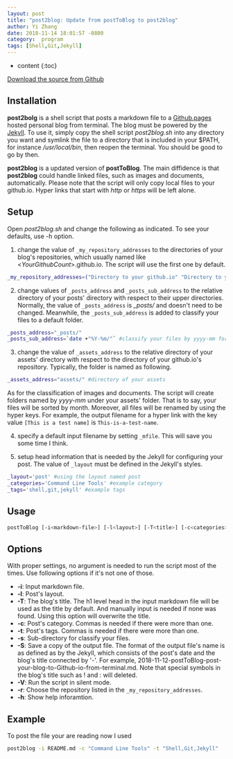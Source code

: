 ```yaml
---
layout: post
title: "post2blog: Update from postToBlog to post2blog"
author: Yi Zhang
date: 2018-11-14 18:01:57 -0800
category:  program
tags: [Shell,Git,Jekyll]
---
```


* content
{:toc}



[Download the source from Github](https://github.com/YiZhangCUG/OpenSourcePrograms)

## Installation

**post2bolg** is a shell script that posts a markdown file to a [Github.pages](https://pages.github.com) hosted personal blog from terminal. The blog must be powered by the [Jekyll](https://jekyllrb.com). To use it, simply copy the shell script *post2blog.sh* into any directory you want and symlink the file to a directory that is included in your $PATH, for instance */usr/local/bin*, then reopen the terminal. You should be good to go by then.

**post2blog** is a updated version of **postToBlog**. The main diffidence is that **post2blog** could handle linked files, such as images and documents, automatically. Please note that the script will only copy local files to your github.io. Hyper links that start with *http* or *https* will be left alone.

## Setup

Open *post2blog.sh* and change the following as indicated. To see your defaults, use -h option.

1. change the value of `_my_repository_addresses` to the directories of your blog's repositories, which usually named like <*YourGithubCount*>.github.io. The script will use the first one by default.
```bash
_my_repository_addresses=("Directory to your github.io" "Directory to your github.io")
```

2. change values of `_posts_address` and `_posts_sub_address` to the relative directory of your posts' directory with respect to their upper directories. Normally, the value of `_posts_address` is *_posts/* and doesn't need to be changed. Meanwhile, the `_posts_sub_address` is added to classify your files to a default folder.
```bash
_posts_address="_posts/"
_posts_sub_address=`date +"%Y-%m/"` #classify your files by yyyy-mm for instance
```

3. change the value of `_assets_address` to the relative directory of your assets' directory with respect to the directory of your github.io's repository. Typically, the folder is named as following.
```bash
_assets_address="assets/" #directory of your assets
```
As for the classification of images and documents. The script will create folders named by *yyyy-mm* under your assets' folder. That is to say, your files will be sorted by month. Moreover, all files will be renamed by using the hyper keys. For example, the output filename for a hyper link with the key value `[This is a test name]` is `This-is-a-test-name`.

4. specify a default input filename by setting `_mfile`. This will save you some time I think.

5. setup head information that is needed by the Jekyll for configuring your post. The value of `_layout` must be defined in the Jekyll's styles.
```bash
_layout='post' #using the layout named post
_categories='Command Line Tools' #example category
_tags='shell,git,jekyll' #example tags
```

## Usage

```bash
postToBlog [-i<markdown-file>] [-l<layout>] [-T<title>] [-c<categories>] [-t<tags>] [-s<sub-directory>] [-S] [-V] [-r] [-h]
```

## Options

With proper settings, no argument is needed to run the script most of the times. Use following options if it's not one of those.

+ __-i__: Input markdown file.
+ __-l__: Post's layout.
+ __-T__: The blog's title. The h1 level head in the input markdown file will be used as the title by default. And manually input is needed if none was found. Using this option will overwrite the title.
+ __-c__: Post's category. Commas is needed if there were more than one.
+ __-t__: Post's tags. Commas is needed if there were more than one.
+ __-s__: Sub-directory for classify your files.
+ __-S__: Save a copy of the output file. The format of the output file's name is as defined as by the Jekyll, which consists of the post's date and the blog's title connected by '-'. For example, 2018-11-12-postToBlog-post-your-blog-to-Github-io-from-terminal.md. Note that special symbols in the blog's title such as ! and : will deleted.
+ __-V__: Run the script in silent mode.
+ __-r__: Choose the repository listed in the `_my_repository_addresses`.
+ __-h__: Show help inforamtion.

## Example

To post the file your are reading now I used
```bash
post2blog -i README.md -c "Command Line Tools" -t "Shell,Git,Jekyll"
```
